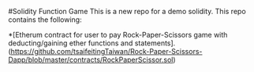 #Solidity Function Game
This is a new repo for a demo solidity.
This repo contains the following:

*[Etherum contract for user to pay Rock-Paper-Scissors game with deducting/gaining ether functions and statements]. (https://github.com/tsaifeitingTaiwan/Rock-Paper-Scissors-Dapp/blob/master/contracts/RockPaperScissor.sol)

